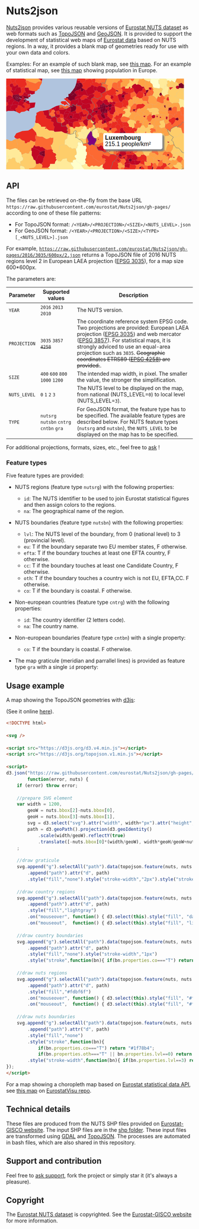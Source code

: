 # Nuts2json

[Nuts2json](https://github.com/eurostat/Nuts2json) provides various reusable versions of [Eurostat NUTS dataset](http://ec.europa.eu/eurostat/web/nuts/overview) as web formats such as [TopoJSON](https://github.com/mbostock/topojson/wiki) and [GeoJSON](http://geojson.org/). It is provided to support the development of statistical web maps of [Eurostat data](http://ec.europa.eu/eurostat/) based on NUTS regions. In a way, it provides a blank map of geometries ready for use with your own data and colors.

Examples: For an example of such blank map, see [this map](http://eurostat.github.io/Nuts2json/examples/overview.html?proj=3035&lvl=3&s=1000&y=2016). For an example of statistical map, see [this map](http://eurostat.github.io/EurostatVisu/population_map.html?proj=3035&lvl=3&s=1000&time=2016) showing population in Europe.

[![Example](img/ex_population.png)](http://eurostat.github.io/EurostatVisu/population_map.html?proj=3035&lvl=3&s=1000&time=2016)

## API

The files can be retrieved on-the-fly from the base URL `https://raw.githubusercontent.com/eurostat/Nuts2json/gh-pages/` according to one of these file patterns:

- For TopoJSON format: `/<YEAR>/<PROJECTION>/<SIZE>/<NUTS_LEVEL>.json`
- For GeoJSON format: `/<YEAR>/<PROJECTION>/<SIZE>/<TYPE>[_<NUTS_LEVEL>].json`

For example, [`https://raw.githubusercontent.com/eurostat/Nuts2json/gh-pages/2016/3035/600px/2.json`](https://raw.githubusercontent.com/eurostat/Nuts2json/gh-pages/2016/3035/600px/2.json)</a> returns a TopoJSON file of 2016 NUTS regions level 2 in European LAEA projection ([EPSG 3035](http://spatialreference.org/ref/epsg/etrs89-etrs-laea/)), for a map size 600*600px.

The parameters are:

| Parameter | Supported values | Description |
| ------------- | ------------- |-------------|
| `YEAR` | `2016` `2013` `2010` | The NUTS version. |
| `PROJECTION` | `3035` `3857` ~~`4258`~~ | The coordinate reference system EPSG code. Two projections are provided: European LAEA projection ([EPSG 3035](http://spatialreference.org/ref/epsg/etrs89-etrs-laea/)) and web mercator ([EPSG 3857](http://spatialreference.org/ref/sr-org/7483/)). For statistical maps, it is strongly adviced to use an equal-area projection such as `3035`. ~~Geographic coordinates ETRS89 ([EPSG 4258](http://spatialreference.org/ref/epsg/4258/)) are provided.~~. |
| `SIZE` | `400` `600` `800` `1000` `1200` | The intended map width, in pixel. The smaller the value, the stronger the simplification. |
| `NUTS_LEVEL` | `0` `1` `2` `3` | The NUTS level to be displayed on the map, from national (NUTS_LEVEL=`0`) to local level (NUTS_LEVEL=`3`). |
| `TYPE` | `nutsrg` `nutsbn` `cntrg` `cntbn` `gra` | For GeoJSON format, the feature type has to be specified. The available feature types are described below. For NUTS feature types (`nutsrg` and `nutsbn`), the `NUTS_LEVEL` to be displayed on the map has to be specified.  |

For additional projections, formats, sizes, etc., feel free to [ask](https://github.com/eurostat/Nuts2json/issues/new) !

### Feature types

Five feature types are provided:

- NUTS regions (feature type `nutsrg`) with the following properties:
  - `id`: The NUTS identifier to be used to join Eurostat statistical figures and then assign colors to the regions.
  - `na`: The geographical name of the region.

- NUTS boundaries (feature type `nutsbn`) with the following properties:
  - `lvl`: The NUTS level of the boundary, from 0 (national level) to 3 (provincial level).
  - `eu`: T if the boundary separate two EU member states, F otherwise.
  - `efta`: T if the boundary touches at least one EFTA country, F otherwise.
  - `cc`: T if the boundary touches at least one Candidate Country, F otherwise.
  - `oth`: T if the boundary touches a country wich is not EU, EFTA,CC. F otherwise.
  - `co`: T if the boundary is coastal. F otherwise.

- Non-european countries (feature type `cntrg`) with the following properties:
  - `id`: The country identifier (2 letters code).
  - `na`: The country name.

- Non-european boundaries (feature type `cntbn`) with a single property:
  - `co`: T if the boundary is coastal. F otherwise.

- The map graticule (meridian and parrallel lines) is provided as feature type `gra` with a single `id` property:

## Usage example

A map showing the TopoJSON geometries with [d3js](https://d3js.org/):

(See it online [here](https://eurostat.github.io/Nuts2json/examples/usage.html)).

```html
<!DOCTYPE html>

<svg />

<script src="https://d3js.org/d3.v4.min.js"></script>
<script src="https://d3js.org/topojson.v1.min.js"></script>

<script>
d3.json("https://raw.githubusercontent.com/eurostat/Nuts2json/gh-pages/2016/3035/1200px/3.json",
		function(error, nuts) {
	if (error) throw error;

	//prepare SVG element
	var width = 1200,
		geoW = nuts.bbox[2]-nuts.bbox[0],
		geoH = nuts.bbox[3]-nuts.bbox[1],
		svg = d3.select("svg").attr("width", width+"px").attr("height", (width*geoH/geoW)+"px")
		path = d3.geoPath().projection(d3.geoIdentity()
			.scale(width/geoW).reflectY(true)
			.translate([-nuts.bbox[0]*(width/geoW), width*geoH/geoW+nuts.bbox[1]*(width/geoW)]))
	;

	//draw graticule
	svg.append("g").selectAll("path").data(topojson.feature(nuts, nuts.objects.gra).features).enter()
		.append("path").attr("d", path)
		.style("fill","none").style("stroke-width","2px").style("stroke","lightgray");

	//draw country regions
	svg.append("g").selectAll("path").data(topojson.feature(nuts, nuts.objects.cntrg).features).enter()
		.append("path").attr("d", path)
		.style("fill","lightgray")
		.on("mouseover", function() { d3.select(this).style("fill", "darkgray") })
		.on("mouseout",  function() { d3.select(this).style("fill", "lightgray"); });

	//draw country boundaries
	svg.append("g").selectAll("path").data(topojson.feature(nuts, nuts.objects.cntbn).features).enter()
		.append("path").attr("d", path)
		.style("fill","none").style("stroke-width","1px")
		.style("stroke",function(bn){ if(bn.properties.co==="T") return "#1f78b4"; return "white"; });
	
	//draw nuts regions
	svg.append("g").selectAll("path").data(topojson.feature(nuts, nuts.objects.nutsrg).features).enter()
		.append("path").attr("d", path)
		.style("fill","#fdbf6f")
		.on("mouseover", function() { d3.select(this).style("fill", "#ff7f00") })
		.on("mouseout",  function() { d3.select(this).style("fill", "#fdbf6f"); });

	//draw nuts boundaries
	svg.append("g").selectAll("path").data(topojson.feature(nuts, nuts.objects.nutsbn).features).enter()
		.append("path").attr("d", path)
		.style("fill","none")
		.style("stroke",function(bn){
			if(bn.properties.co==="T") return "#1f78b4";
			if(bn.properties.oth==="T" || bn.properties.lvl==0) return "white"; return "#333"; })
		.style("stroke-width",function(bn){ if(bn.properties.lvl==3) return "0.5px"; return "1px"; });
});
</script>
```

For a map showing a choropleth map based on [Eurostat statistical data API](http://ec.europa.eu/eurostat/web/json-and-unicode-web-services/getting-started/rest-request), see [this map](http://eurostat.github.io/EurostatVisu/population_map.html) on [EurostatVisu repo](https://github.com/eurostat/EurostatVisu/blob/gh-pages/population_map.html).

## Technical details

These files are produced from the NUTS SHP files provided on [Eurostat-GISCO website](http://ec.europa.eu/eurostat/web/gisco/geodata/reference-data/administrative-units-statistical-units/nuts). The input SHP files are in the [shp folder](/shp). These input files are transformed using [GDAL](http://www.gdal.org/) and [TopoJSON](https://github.com/mbostock/topojson/wiki). The processes are automated in bash files, which are also shared in this repository.

## Support and contribution

Feel free to [ask support](https://github.com/eurostat/Nuts2json/issues/new), fork the project or simply star it (it's always a pleasure).

## Copyright

The [Eurostat NUTS dataset](http://ec.europa.eu/eurostat/web/nuts/overview) is copyrighted. See the [Eurostat-GISCO website](http://ec.europa.eu/eurostat/web/gisco/geodata/reference-data/administrative-units-statistical-units/nuts) for more information.
